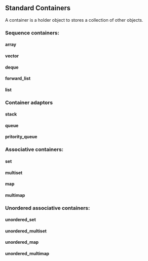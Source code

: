 ## Standard Containers
A container is a holder object to stores a collection of other objects. 

### Sequence containers:
#### array
#### vector
#### deque
#### forward_list
#### list

### Container adaptors
#### stack
#### queue
#### pritority_queue

### Associative containers:
#### set
#### multiset
#### map
#### multimap

### Unordered associative containers:
#### unordered_set
#### unordered_multiset
#### unordered_map
#### unordered_multimap
